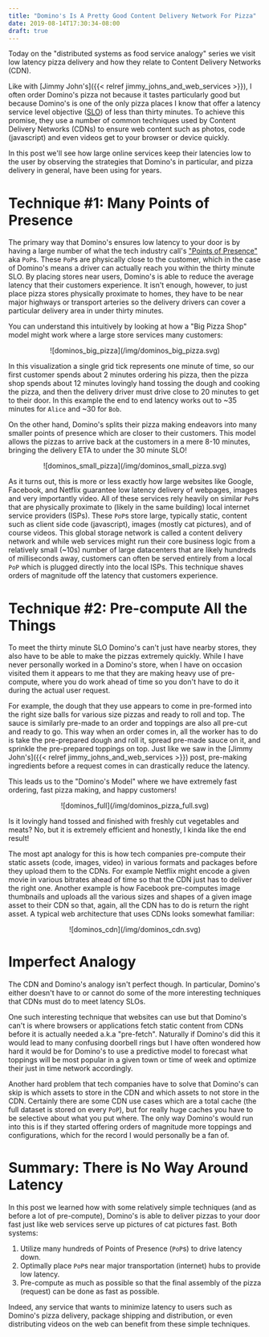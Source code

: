 ```yaml
---
title: "Domino's Is A Pretty Good Content Delivery Network For Pizza"
date: 2019-08-14T17:30:34-08:00
draft: true
---
```

Today on the "distributed systems as food service analogy" series we visit low
latency pizza delivery and how they relate to Content Delivery Networks (CDN).

Like with [Jimmy John's]({{< relref jimmy_johns_and_web_services >}}), I often
order Domino's pizza not because it tastes particularly good but because
Domino's is one of the only pizza places I know that offer a latency service
level objective ([SLO](https://en.wikipedia.org/wiki/Service-level_objective))
of less than thirty minutes. To achieve this promise, they use a number of
common techniques used by Content Delivery Networks (CDNs) to ensure web
content such as photos, code (javascript) and even videos get to your browser
or device quickly.

In this post we'll see how large online services keep their latencies low to
the user by observing the strategies that Domino's in particular, and pizza
delivery in general, have been using for years.

Technique #1: Many Points of Presence
=====================================

The primary way that Domino's ensures low latency to your door is by having
a large number of what the tech industry call's ["Points of
Presence"](https://en.wikipedia.org/wiki/Point_of_presence) aka `PoP`s. These
`PoP`s are physically close to the customer, which in the case of Domino's
means a driver can actually reach you within the thirty minute SLO. By placing
stores near users, Domino's is able to reduce the average latency that their
customers experience. It isn't enough, however, to just place pizza stores
physically proximate to homes, they have to be near major highways or transport
arteries so the delivery drivers can cover a particular delivery area in under
thirty minutes.

You can understand this intuitively by looking at how a "Big Pizza Shop" model
might work where a large store services many customers:

<center>![dominos_big_pizza](/img/dominos_big_pizza.svg)</center>

In this visualization a single grid tick represents one minute of time, so
our first customer spends about 2 minutes ordering his pizza, then the pizza
shop spends about 12 minutes lovingly hand tossing the dough and cooking the
pizza, and then the delivery driver must drive close to 20 minutes to get to
their door. In this example the end to end latency works out to ~35 minutes for
`Alice` and ~30 for `Bob`.

On the other hand, Domino's splits their pizza making endeavors into many
smaller points of presence which are closer to their customers. This model
allows the pizzas to arrive back at the customers in a mere 8-10 minutes,
bringing the delivery ETA to under the 30 minute SLO!

<center>![dominos_small_pizza](/img/dominos_small_pizza.svg)</center>

As it turns out, this is more or less exactly how large websites like Google,
Facebook, and Netflix guarantee low latency delivery of webpages, images and
very importantly video. All of these services rely heavily on similar `PoP`s
that are physically proximate to (likely in the same building) local internet
service providers (ISPs). These `PoP`s store large, typically static, content
such as client side code (javascript), images (mostly cat pictures), and of
course videos. This global storage network is called a content delivery
network and while web services might run their core business logic from a
relatively small (~10s) number of large datacenters that are likely hundreds of
milliseconds away, customers can often be served entirely from a local `PoP`
which is plugged directly into the local ISPs. This technique shaves orders
of magnitude off the latency that customers experience.

Technique #2: Pre-compute All the Things
========================================

To meet the thirty minute SLO Domino's can't just have nearby stores, they
also have to be able to make the pizzas extremely quickly. While I have
never personally worked in a Domino's store, when I have on occasion visited
them it appears to me that they are making heavy use of pre-compute, where
you do work ahead of time so you don't have to do it during the actual user
request.

For example, the dough that they use appears to come in pre-formed into the
right size balls for various size pizzas and ready to roll and top. The sauce
is similarly pre-made to an order and toppings are also all pre-cut and ready
to go. This way when an order comes in, all the worker has to do is take the
pre-prepared dough and roll it, spread pre-made sauce on it, and sprinkle the
pre-prepared toppings on top. Just like we saw in the [Jimmy John's]({{< relref
jimmy_johns_and_web_services >}}) post, pre-making ingredients before a request
comes in can drastically reduce the latency.

This leads us to the "Domino's Model" where we have extremely fast ordering,
fast pizza making, and happy customers!

<center>![dominos_full](/img/dominos_pizza_full.svg)</center>

Is it lovingly hand tossed and finished with freshly cut vegetables and meats?
No, but it is extremely efficient and honestly, I kinda like the end result!

The most apt analogy for this is how tech companies pre-compute their
static assets (code, images, video) in various formats and packages before
they upload them to the CDNs. For example Netflix might encode a given
movie in various bitrates ahead of time so that the CDN just has to deliver
the right one. Another example is how Facebook pre-computes image thumbnails
and uploads all the various sizes and shapes of a given image asset to their
CDN so that, again, all the CDN has to do is return the right asset. A typical
web architecture that uses CDNs looks somewhat familiar:

<center>![dominos_cdn](/img/dominos_cdn.svg)</center>

Imperfect Analogy
=================

The CDN and Domino's analogy isn't perfect though. In particular, Domino's
either doesn't have to or cannot do some of the more interesting techniques
that CDNs must do to meet latency SLOs.

One such interesting technique that websites can use but that Domino's can't is
where browsers or applications fetch static content from CDNs before it is
actually needed a.k.a "pre-fetch".  Naturally if Domino's did this it would
lead to many confusing doorbell rings but I have often wondered how hard it
would be for Domino's to use a predictive model to forecast what toppings will
be most popular in a given town or time of week and optimize their just in time
network accordingly.

Another hard problem that tech companies have to solve that Domino's can skip
is which assets to store in the CDN and which assets to not store in the CDN.
Certainly there are some CDN use cases which are a total cache (the full
dataset is stored on every `PoP`), but for really huge caches you have to be
selective about what you put where. The only way Domino's would run into this
is if they started offering orders of magnitude more toppings and configurations,
which for the record I would personally be a fan of.

Summary: There is No Way Around Latency
=======================================

In this post we learned how with some relatively simple techniques (and as
before a lot of pre-compute), Domino's is able to deliver pizzas to your door
fast just like web services serve up pictures of cat pictures fast. Both
systems:

1. Utilize many hundreds of Points of Presence (`PoP`s) to drive latency
   down.
2. Optimally place `PoP`s near major transportation (internet) hubs to
   provide low latency.
3. Pre-compute as much as possible so that the final assembly of the
   pizza (request) can be done as fast as possible.

Indeed, any service that wants to minimize latency to users such as Domino's
pizza delivery, package shipping and distribution, or even distributing
videos on the web can benefit from these simple techniques.

